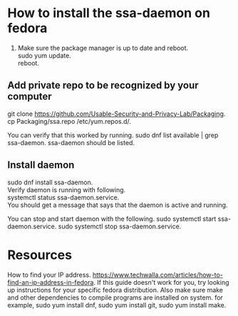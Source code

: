 # How to install the ssa-daemon on fedora

1. Make sure the package manager is up to date and reboot.   
    sudo yum update.  
    reboot. 

## Add private repo to be recognized by your computer
git clone https://github.com/Usable-Security-and-Privacy-Lab/Packaging. 
cp Packaging/ssa.repo  /etc/yum.repos.d/. 

You can verify that this worked by running. 
sudo dnf list available | grep ssa-daemon. 
ssa-daemon should be listed. 

## Install daemon
sudo dnf install ssa-daemon.     
 Verify daemon is running with following.   
 systemctl status ssa-daemon.service.    
 You should get a message that says that the daemon is active and running. 
 
You can stop and start daemon with the following. 
sudo systemctl start ssa-daemon.service. 
sudo systemctl stop ssa-daemon.service. 


# Resources

How to find your IP address. 
https://www.techwalla.com/articles/how-to-find-an-ip-address-in-fedora. 
If this guide doesn't work for you, try looking up instructions for your specific fedora distribution. 
Also make sure make and other dependencies to compile programs are installed on system. 
 for example, sudo yum install dnf, sudo yum install git, sudo yum install make. 
